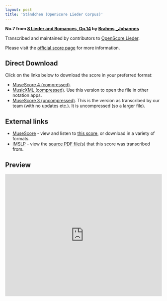 ```yaml
---
layout: post
title: 'Ständchen (OpenScore Lieder Corpus)'
---
```


__No.7 from [8 Lieder and Romances, Op.14](https://fourscoreandmore.org/OpenScore/Brahms%2C_Johannes/8_Lieder_and_Romances%2C_Op.14/) by [Brahms,_Johannes](https://fourscoreandmore.org/OpenScore/Brahms%2C_Johannes)__

Transcribed and maintained by contributors to [OpenScore Lieder].

Please visit the [official score page] for more information.

[official score page]: https://musescore.com/openscore-lieder-corpus/scores/5729178
[OpenScore Lieder]: https://musescore.com/openscore-lieder-corpus

## Direct Download

Click on the links below to download the score in your preferred format:
- [MuseScore 4 (compressed)](https://fourscoreandmore.org/OpenScore/Brahms%2C_Johannes/8_Lieder_and_Romances%2C_Op.14/7_St%C3%A4ndchen.mscz).
- [MusicXML (compressed)](https://fourscoreandmore.org/OpenScore/Brahms%2C_Johannes/8_Lieder_and_Romances%2C_Op.14/7_St%C3%A4ndchen.mxl). Use this version to open the file in other notation apps.
- [MuseScore 3 (uncompressed)](https://raw.githubusercontent.com/OpenScore/Lieder/refs/heads/main/scores/Brahms%2C_Johannes/8_Lieder_and_Romances%2C_Op.14/7_St%C3%A4ndchen/lc5729178.mscx). This is the version as transcribed by our team (with no updates etc.). It is uncompressed (so a larger file).

## External links

- [MuseScore] - view and listen to [this score][MuseScore], or download in a variety of formats.
- [IMSLP] - view the [source PDF file(s)][IMSLP] that this score was transcribed from.

[MuseScore]: https://musescore.com/score/5729178
[IMSLP]: https://imslp.org/wiki/Special:ReverseLookup/97693

## Preview

<iframe width="100%" height="394" src="https://musescore.com/openscore-lieder-corpus/scores/5729178/embed" frameborder="0" allowfullscreen allow="autoplay; fullscreen"></iframe>
